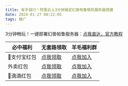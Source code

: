 ```yaml
---
title: 有手就行！阿里云上3分钟搞定幻兽帕鲁联机服务器搭建
date: 2024-01-27 00:22:05
tags: 推广
---
```



3分钟畅玩！一键部署幻兽帕鲁服务器：[点我直达，官方教程](https://developer.aliyun.com/topic/ecs/huanshou?source=5176.11533457&userCode=t6duaoe1)



| 必中福利    | 无套路领取                                                    | 羊毛福利群                                                                                  |
| ----------- | ------------------------------------------------------------- | ------------------------------------------------------------------------------------------- |
| 🎁支付宝红包 | [点我领取](http://www.python4office.cn/fuli/zhifubao-0923/) | [点我加入](https://cos.python-office.com/group%2Ffree-group.jpg) |
| 外卖红包    | [点我领取](https://kzurl05.cn/7II7R5) | [点我加入](https://cos.python-office.com/group%2Ffree-group.jpg) |
| 🚗滴滴红包   | [点我领取](https://ads-1300615378.cos.ap-guangzhou.myqcloud.com/%E7%A6%8F%E5%88%A9/%E6%BB%B4%E6%BB%B4.jpg) | [点我加入](https://cos.python-office.com/group%2Ffree-group.jpg) |